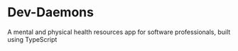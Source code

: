 # Dev-Daemons
A mental and physical health resources app for software professionals, built using TypeScript
